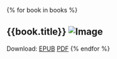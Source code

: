 {% for book in books %}
## {{book.title}} ![Image]({{book.image}})
Download: [EPUB]({{book.epuburl}}) [PDF]({{book.pdfurl}})
{% endfor %}